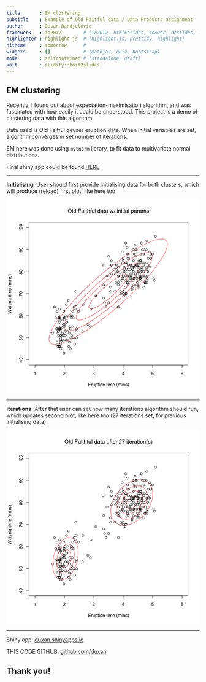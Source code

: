 ```yaml
---
title       : EM clustering 
subtitle    : Example of Old Faitful data / Data Products assignment
author      : Dusan Randjelovic
framework   : io2012        # {io2012, html5slides, shower, dzslides, ...}
highlighter : highlight.js  # {highlight.js, prettify, highlight}
hitheme     : tomorrow      # 
widgets     : []            # {mathjax, quiz, bootstrap}
mode        : selfcontained # {standalone, draft}
knit        : slidify::knit2slides
---
```


## EM clustering

Recently, I found out about expectation-maximisation algorithm, and was fascinated with how easily it could be understood. This project is a demo of clustering data with this algorithm.

Data used is Old Faitful geyser eruption data. When initial variables are set, algorithm converges in set number of iterations.

EM here was done using `mvtnorm` library, to fit data to multivariate normal distributions.

Final shiny app could be found [HERE](https://duxan.shinyapps.io/Data_products_EM_example/)

--- 

**Initialising**: User should first provide initialising data for both clusters, which will produce (reload) first plot, like here too

![plot of chunk unnamed-chunk-1](assets/fig/unnamed-chunk-1-1.png)

---

**Iterations**: After that user can set how many iterations algorithm should run, which updates second plot, like here too (27 iterations set, for previous initialising data)

![plot of chunk unnamed-chunk-2](assets/fig/unnamed-chunk-2-1.png)

---

Shiny app: [duxan.shinyapps.io](https://duxan.shinyapps.io/Data_products_EM_example/)  

THIS CODE GITHUB: [github.com/duxan](https://github.com/duxan/data-products-assignment-slidify)

## Thank you!

